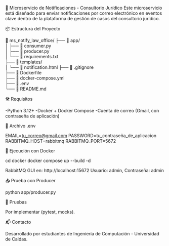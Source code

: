 📧 Microservicio de Notificaciones - Consultorio Jurídico
Este microservicio está diseñado para enviar notificaciones por correo electrónico en eventos clave dentro de la plataforma de gestión de casos del consultorio jurídico.

📦 Estructura del Proyecto

  📁 ms_notify_law_office/
├── 📂 app/                  
│   ├── 🐍 consumer.py       
│   ├── 🐍 producer.py       
│   └── 📄 requirements.txt  
├── 📂 templates/           
│   └── 📄 notification.html 
├── 📄 .gitignore           
├── 🐳 Dockerfile           
├── 🐳 docker-compose.yml   
├── 🔐 .env                 
└── 📄 README.md            


🛠️ Requisitos

-Python 3.12+
-Docker + Docker Compose
-Cuenta de correo (Gmail, con contraseña de aplicación)

🔐 Archivo .env

EMAIL=tu_correo@gmail.com
PASSWORD=tu_contraseña_de_aplicacion
RABBITMQ_HOST=rabbitmq
RABBITMQ_PORT=5672

🐳 Ejecución con Docker

cd docker
docker compose up --build -d

RabbitMQ GUI en: http://localhost:15672
Usuario: admin, Contraseña: admin

📤 Prueba con Producer

python app/producer.py

🧪 Pruebas

Por implementar (pytest, mocks).

📬 Contacto

Desarrollado por estudiantes de Ingeniería de Computación - Universidad de Caldas.
